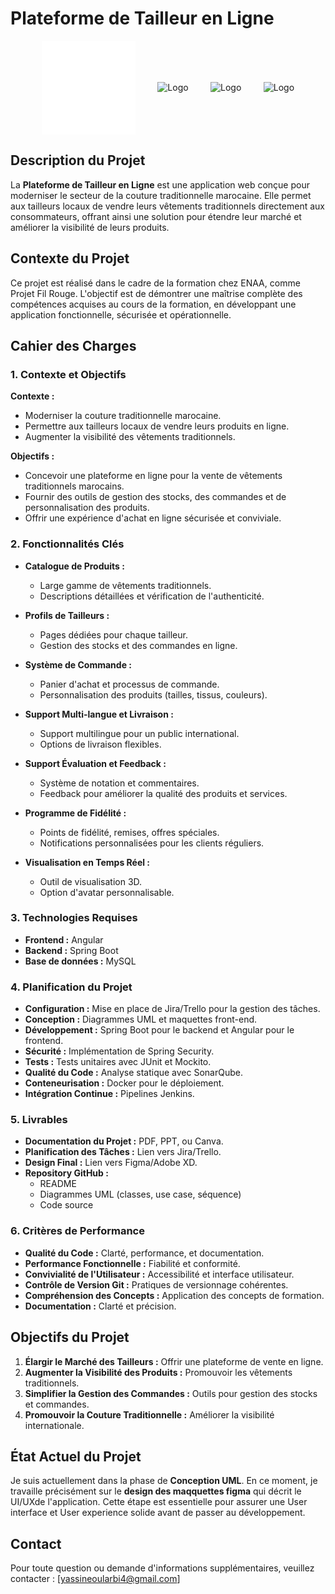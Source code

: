 # Plateforme de Tailleur en Ligne

<div align="center">
  <img align="center" src="./maquettes/logo/1.png" alt="Logo" width="150"/>
  &nbsp;
  &nbsp;
  &nbsp;
  &nbsp;
  <img align="center" src="https://enaa.ma/images/icon/enaa-logo-white.svg" alt="Logo" width="150"/>
  &nbsp;
  &nbsp;
  &nbsp;
  &nbsp;
  <img align="center" src="https://atomrace.com/blog/wp-content/uploads/2018/05/spring-boot-logo.png" alt="Logo" width="150"/>
  &nbsp;
  &nbsp;
  &nbsp;
  &nbsp;
  <img align="center" src="https://angular.dev/assets/images/press-kit/angular_wordmark_gradient.png" alt="Logo" width="150"/>
</div>

## Description du Projet

La **Plateforme de Tailleur en Ligne** est une application web conçue pour moderniser le secteur de la couture traditionnelle marocaine. Elle permet aux tailleurs locaux de vendre leurs vêtements traditionnels directement aux consommateurs, offrant ainsi une solution pour étendre leur marché et améliorer la visibilité de leurs produits.

## Contexte du Projet

Ce projet est réalisé dans le cadre de la formation chez ENAA, comme Projet Fil Rouge. L'objectif est de démontrer une maîtrise complète des compétences acquises au cours de la formation, en développant une application fonctionnelle, sécurisée et opérationnelle.

## Cahier des Charges

### 1. Contexte et Objectifs

**Contexte :**
- Moderniser la couture traditionnelle marocaine.
- Permettre aux tailleurs locaux de vendre leurs produits en ligne.
- Augmenter la visibilité des vêtements traditionnels.

**Objectifs :**
- Concevoir une plateforme en ligne pour la vente de vêtements traditionnels marocains.
- Fournir des outils de gestion des stocks, des commandes et de personnalisation des produits.
- Offrir une expérience d'achat en ligne sécurisée et conviviale.

### 2. Fonctionnalités Clés

- **Catalogue de Produits :** 
  - Large gamme de vêtements traditionnels.
  - Descriptions détaillées et vérification de l'authenticité.
  
- **Profils de Tailleurs :**
  - Pages dédiées pour chaque tailleur.
  - Gestion des stocks et des commandes en ligne.
  
- **Système de Commande :**
  - Panier d'achat et processus de commande.
  - Personnalisation des produits (tailles, tissus, couleurs).
  
- **Support Multi-langue et Livraison :**
  - Support multilingue pour un public international.
  - Options de livraison flexibles.
  
- **Support Évaluation et Feedback :**
  - Système de notation et commentaires.
  - Feedback pour améliorer la qualité des produits et services.
  
- **Programme de Fidélité :**
  - Points de fidélité, remises, offres spéciales.
  - Notifications personnalisées pour les clients réguliers.
  
- **Visualisation en Temps Réel :**
  - Outil de visualisation 3D.
  - Option d'avatar personnalisable.

### 3. Technologies Requises

- **Frontend :** Angular
- **Backend :** Spring Boot
- **Base de données :** MySQL

### 4. Planification du Projet

- **Configuration :** Mise en place de Jira/Trello pour la gestion des tâches.
- **Conception :** Diagrammes UML et maquettes front-end.
- **Développement :** Spring Boot pour le backend et Angular pour le frontend.
- **Sécurité :** Implémentation de Spring Security.
- **Tests :** Tests unitaires avec JUnit et Mockito.
- **Qualité du Code :** Analyse statique avec SonarQube.
- **Conteneurisation :** Docker pour le déploiement.
- **Intégration Continue :** Pipelines Jenkins.

### 5. Livrables

- **Documentation du Projet :** PDF, PPT, ou Canva.
- **Planification des Tâches :** Lien vers Jira/Trello.
- **Design Final :** Lien vers Figma/Adobe XD.
- **Repository GitHub :** 
  - README
  - Diagrammes UML (classes, use case, séquence)
  - Code source

### 6. Critères de Performance

- **Qualité du Code :** Clarté, performance, et documentation.
- **Performance Fonctionnelle :** Fiabilité et conformité.
- **Convivialité de l'Utilisateur :** Accessibilité et interface utilisateur.
- **Contrôle de Version Git :** Pratiques de versionnage cohérentes.
- **Compréhension des Concepts :** Application des concepts de formation.
- **Documentation :** Clarté et précision.

## Objectifs du Projet

1. **Élargir le Marché des Tailleurs :** Offrir une plateforme de vente en ligne.
2. **Augmenter la Visibilité des Produits :** Promouvoir les vêtements traditionnels.
3. **Simplifier la Gestion des Commandes :** Outils pour gestion des stocks et commandes.
4. **Promouvoir la Couture Traditionnelle :** Améliorer la visibilité internationale.

## État Actuel du Projet

Je suis actuellement dans la phase de **Conception UML**. En ce moment, je travaille précisément sur le **design des maqquettes figma** qui décrit le UI/UXde l'application. Cette étape est essentielle pour assurer une User interface et User experience solide avant de passer au développement.



## Contact

Pour toute question ou demande d'informations supplémentaires, veuillez contacter : [yassineoularbi4@gmail.com]

